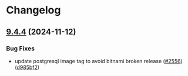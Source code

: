 # Changelog

## [9.4.4](https://github.com/camunda/camunda-platform-helm/compare/camunda-platform-8.4-v9.4.3...camunda-platform-8.4-9.4.4) (2024-11-12)


### Bug Fixes

* update postgresql image tag to avoid bitnami broken release ([#2556](https://github.com/camunda/camunda-platform-helm/issues/2556)) ([d985bf2](https://github.com/camunda/camunda-platform-helm/commit/d985bf24092265feeddde859aa55d3e9f5199a00))
